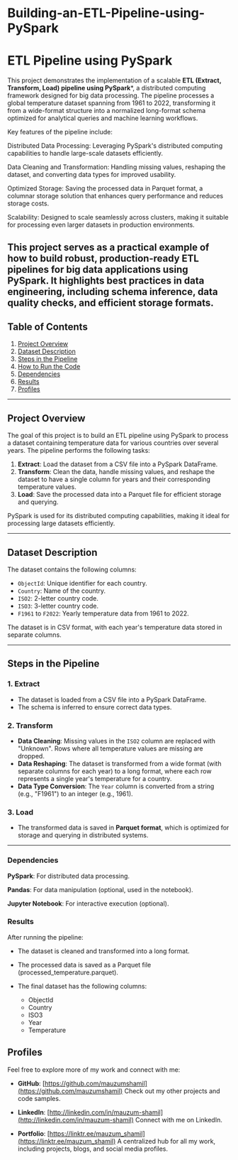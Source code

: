 # Building-an-ETL-Pipeline-using-PySpark
# ETL Pipeline using PySpark

This project demonstrates the implementation of a scalable **ETL (Extract, Transform, Load) pipeline using PySpark***, a distributed computing framework designed for big data processing. The pipeline processes a global temperature dataset spanning from 1961 to 2022, transforming it from a wide-format structure into a normalized long-format schema optimized for analytical queries and machine learning workflows.

Key features of the pipeline include:

Distributed Data Processing: Leveraging PySpark's distributed computing capabilities to handle large-scale datasets efficiently.

Data Cleaning and Transformation: Handling missing values, reshaping the dataset, and converting data types for improved usability.

Optimized Storage: Saving the processed data in Parquet format, a columnar storage solution that enhances query performance and reduces storage costs.

Scalability: Designed to scale seamlessly across clusters, making it suitable for processing even larger datasets in production environments.

This project serves as a practical example of how to build robust, production-ready ETL pipelines for big data applications using PySpark. It highlights best practices in data engineering, including schema inference, data quality checks, and efficient storage formats.
---

## Table of Contents
1. [Project Overview](#project-overview)
2. [Dataset Description](#dataset-description)
3. [Steps in the Pipeline](#steps-in-the-pipeline)
4. [How to Run the Code](#how-to-run-the-code)
5. [Dependencies](#dependencies)
6. [Results](#results)
7. [Profiles](#profiles)

---

## Project Overview

The goal of this project is to build an ETL pipeline using PySpark to process a dataset containing temperature data for various countries over several years. The pipeline performs the following tasks:

1. **Extract**: Load the dataset from a CSV file into a PySpark DataFrame.
2. **Transform**: Clean the data, handle missing values, and reshape the dataset to have a single column for years and their corresponding temperature values.
3. **Load**: Save the processed data into a Parquet file for efficient storage and querying.

PySpark is used for its distributed computing capabilities, making it ideal for processing large datasets efficiently.

---

## Dataset Description

The dataset contains the following columns:
- `ObjectId`: Unique identifier for each country.
- `Country`: Name of the country.
- `ISO2`: 2-letter country code.
- `ISO3`: 3-letter country code.
- `F1961` to `F2022`: Yearly temperature data from 1961 to 2022.

The dataset is in CSV format, with each year's temperature data stored in separate columns.

---

## Steps in the Pipeline

### 1. Extract
- The dataset is loaded from a CSV file into a PySpark DataFrame.
- The schema is inferred to ensure correct data types.

### 2. Transform
- **Data Cleaning**: Missing values in the `ISO2` column are replaced with "Unknown". Rows where all temperature values are missing are dropped.
- **Data Reshaping**: The dataset is transformed from a wide format (with separate columns for each year) to a long format, where each row represents a single year's temperature for a country.
- **Data Type Conversion**: The `Year` column is converted from a string (e.g., "F1961") to an integer (e.g., 1961).

### 3. Load
- The transformed data is saved in **Parquet format**, which is optimized for storage and querying in distributed systems.

---
### Dependencies
**PySpark**: For distributed data processing.

**Pandas**: For data manipulation (optional, used in the notebook).

**Jupyter Notebook**: For interactive execution (optional).

### Results
After running the pipeline:

- The dataset is cleaned and transformed into a long format.
- The processed data is saved as a Parquet file (processed_temperature.parquet).
- The final dataset has the following columns:

  - ObjectId
  - Country
  - ISO3
  - Year
  - Temperature


## Profiles
Feel free to explore more of my work and connect with me:

- **GitHub**: [https://github.com/mauzumshamil](https://github.com/mauzumshamil)
  Check out my other projects and code samples.

- **LinkedIn**: [http://linkedin.com/in/mauzum-shamil](http://linkedin.com/in/mauzum-shamil)
  Connect with me on LinkedIn.

- **Portfolio**: [https://linktr.ee/mauzum_shamil](https://linktr.ee/mauzum_shamil)
  A centralized hub for all my work, including projects, blogs, and social media profiles.


